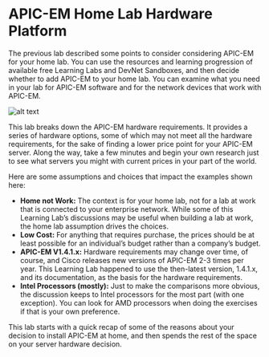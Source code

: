 # APIC-EM Home Lab Hardware Platform

The previous lab described some points to consider considering APIC-EM for your home lab. You can use the resources and learning progression of available free Learning Labs and DevNet Sandboxes, and then decide whether to add APIC-EM to your home lab. You can examine what you need in your lab for APIC-EM software and for the network devices that work with APIC-EM.


![alt text](/posts/files/home-setup/assets/images/apic-21.png) 
 
This lab breaks down the APIC-EM hardware requirements. It provides a series of hardware options, some of which may not meet all the hardware requirements, for the sake of finding a lower price point for your APIC-EM server. Along the way, take a few minutes and begin your own research just to see what servers you might with current prices in your part of the world.

Here are some assumptions and choices that impact the examples shown here: 

- **Home not Work:** The context is for your home lab, not for a lab at work that is connected to your enterprise network. While some of this Learning Lab’s discussions may be useful when building a lab at work, the home lab assumption drives the choices. 
- **Low Cost:** For anything that requires purchase, the prices should be at least possible for an individual’s budget rather than a company’s budget.
- **APIC-EM V1.4.1.x:** Hardware requirements may change over time, of course, and Cisco releases new versions of APIC-EM 2-3 times per year. This Learning Lab happened to use the then-latest version, 1.4.1.x, and its documentation, as the basis for the hardware requirements.
- **Intel Processors (mostly):** Just to make the comparisons more obvious, the discussion keeps to Intel processors for the most part (with one exception). You can look for AMD processors when doing the exercises if that is your own preference.


This lab starts with a quick recap of some of the reasons about your decision to install APIC-EM at home, and then spends the rest of the space on your server hardware decision.

